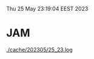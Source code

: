 Thu 25 May 23:19:04 EEST 2023
# JAM
<a href='./cache/202305/25_23.log'>./cache/202305/25_23.log</a>
